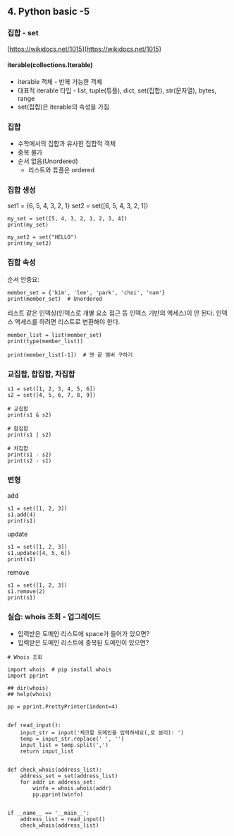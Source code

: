 ## 4. Python basic -5

### 집합 - set
[https://wikidocs.net/1015](https://wikidocs.net/1015)

#### iterable(collections.Iterable)

* iterable 객체 - 반복 가능한 객체
* 대표적 iterable 타입 - list, tuple(튜플), dict, set(집합), str(문자열), bytes, range
* set(집합)은 iterable의 속성을 가짐

### 집합

* 수학에서의 집합과 유사한 집합적 객체
* 중복 불가
* 순서 없음(Unordered)
  * 리스트와 튜플은 ordered

### 집합 생성

set1 = {6, 5, 4, 3, 2, 1}
set2 = set([6, 5, 4, 3, 2, 1])

```
my_set = set([5, 4, 3, 2, 1, 2, 3, 4])
print(my_set)
```

```
my_set2 = set("HELLO")
print(my_set2)
```

### 집합 속성

순서 안중요: 

```
member_set = {'kim', 'lee', 'park', 'choi', 'nam'}
print(member_set)  # Unordered
```

리스트 같은 인덱싱(인덱스로 개별 요소 접근 등 인덱스 기반의 액세스)이 안 된다. 인덱스 액세스를 하려면 리스트로 변환해야 한다.

```
member_list = list(member_set)
print(type(member_list))

print(member_list[-1])  # 맨 끝 멤버 구하기

```

### 교집합, 합집합, 차집합

```
s1 = set([1, 2, 3, 4, 5, 6])
s2 = set([4, 5, 6, 7, 8, 9])

# 교집합
print(s1 & s2)

# 합집합
print(s1 | s2)

# 차집합
print(s1 - s2)
print(s2 - s1)
```

### 변형

add

```
s1 = set([1, 2, 3])
s1.add(4)
print(s1)
```

update

```
s1 = set([1, 2, 3])
s1.update([4, 5, 6])
print(s1)
```

remove

```
s1 = set([1, 2, 3])
s1.remove(2)
print(s1)
```

### 실습: whois 조회 - 업그레이드

* 입력받은 도메인 리스트에 space가 들어가 있으면?
* 입력받은 도메인 리스트에 중복된 도메인이 있으면?

```
# Whois 조회

import whois  # pip install whois
import pprint

## dir(whois)
## help(whois)

pp = pprint.PrettyPrinter(indent=4)


def read_input():
    input_str = input('체크할 도메인을 입력하세요(,로 분리): ')
    temp = input_str.replace(' ', '')
    input_list = temp.split(',')
    return input_list


def check_whois(address_list):
    address_set = set(address_list)
    for addr in address_set:
        winfo = whois.whois(addr)
        pp.pprint(winfo)


if __name__ == '__main__':
    address_list = read_input()
    check_whois(address_list)

```